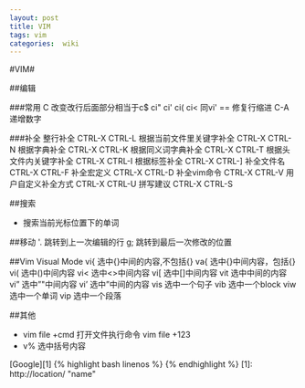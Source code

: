 ```yaml
---
layout: post
title: VIM
tags: vim
categories:  wiki
---
```

#VIM#

##编辑

###常用
C 改变改行后面部分相当于c$
ci" ci' ci( ci< 同vi'
== 修复行缩进
C-A 递增数字

###补全
整行补全                        CTRL-X CTRL-L
根据当前文件里关键字补全        CTRL-X CTRL-N
根据字典补全                    CTRL-X CTRL-K
根据同义词字典补全              CTRL-X CTRL-T
根据头文件内关键字补全          CTRL-X CTRL-I
根据标签补全                    CTRL-X CTRL-]
补全文件名                      CTRL-X CTRL-F
补全宏定义                      CTRL-X CTRL-D
补全vim命令                     CTRL-X CTRL-V
用户自定义补全方式              CTRL-X CTRL-U
拼写建议                        CTRL-X CTRL-S 

##搜索
* 搜索当前光标位置下的单词

##移动
'. 跳转到上一次编辑的行
g; 跳转到最后一次修改的位置

##Vim Visual Mode
vi{ 选中{}中间的内容,不包括{}
va{ 选中{}中间内容，包括{}
vi( 选中()中间内容
vi< 选中<>中间内容
vi[ 选中[]中间内容
vit 选中中间的内容
vi” 选中”"中间内容
vi’ 选中”中间的内容
vis 选中一个句子
vib 选中一个block
viw选中一个单词
vip 选中一个段落 


##其他
* vim file +cmd 打开文件执行命令 vim file +123
* v% 选中括号内容

[Google][1]
{% highlight bash linenos %}
{% endhighlight %}
[1]: http://location/    "name"
